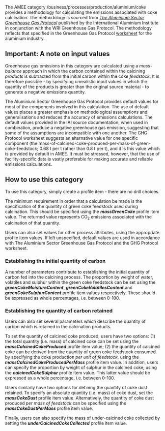 The AMEE category /business/processes/production/aluminium/coke provides
a methodology for calculating the emissions associated with coke
calcination. The methodology is sourced from *[The Aluminium Sector
Greenhouse Gas
Protocol](http://www.ghgprotocol.org/downloads/calcs/aluminium.pdf)*
published by the International Aluminium Institute in conjunction with
the WRI Greenhouse Gas Protocol. The methodology reflects that specified
in the Greenhouse Gas Protocol
[worksheet](http://www.ghgprotocol.org/calculation-tools/all-tools) for
the aluminium industry.

## Important: A note on input values

Greenhouse gas emissions in this category are calculated using a
*mass-balance* approach in which the carbon contained within the
calcining *products* is subtracted from the initial carbon within the
coke *feedstock*. It is therefore possible - by specifying unrealistic
input values in which the quantity of the products is greater than the
original source material - to generate a negative emissions quantity.

The Aluminium Sector Greenhouse Gas Protocol provides default values for
most of the components involved in this calculation. The use of default
values places a greater emphasis on methodological assumptions and
generalisations and reduces the accuracy of emissions calculations. The
default values provided in the IAI source documentation, when used in
combination, produce a negative greenhouse gas emission, suggesting that
some of the assumptions are incompatible with one another. The GHG
Protocol worksheet suggests an alternative value for one specific
component (the
mass-of-calcined-coke-produced-per-mass-of-green-coke-feedstock; 0.68 t
per t rather than 0.8 t per t), and it is this value which is provided
by default in AMEE. It must be stressed, however, that the use of
facility-specific data is vastly preferable for making accurate and
reliable emissions calculations.

## How to use this category

To use this category, simply create a profile item - there are no drill
choices.

The minimum requirement in order that a calculation be made is the
specification of the quantity of green coke feedstock used during
calcination. This should be specified using the ***massGreenCoke***
profile item value. The returned value represents CO<sub>2</sub> emissions
associated with the calcination of that quantity.

Users can also set values for other process attributes, using the
appropriate profile item values. If left unspecified, default values are
used in accordance with The Aluminium Sector Greenhouse Gas Protocol and
the GHG Protocol worksheet.

### Establishing the initial quantity of carbon

A number of parameters contribute to establishing the initial quantity
of carbon fed into the calcining process. The proportion by weight of
water, volatiles and sulphur within the green coke feedstock can be set
using the ***greenCokeMoistureContent***,
***greenCokeVolatilesContent*** and ***greenCokeSulphurContent***
profile item values respectively. These should be expressed as whole
percentages, i.e. between 0-100.

### Establishing the quantity of carbon retained

Users can also set several parameters which describe the quantity of
carbon which is retained in the calcination products.

To set the quantity of calcined coke produced, users have two options:
(1) the total quantity (i.e. mass) of calcined coke can be set using the
***massCalcinedCokeProduced*** profile item value; (2) the quantity of
calcined coke can be derived from the quantity of green coke feedstock
consumed by specifying the coke production *per unit of feedstock*,
using the ***massCalcinedCokeProducedPerMass*** profile item value. In
addition, users can specify the proportion by weight of sulphur in the
calcined coke, using the ***calcinedCokeSulphur*** profile item value.
This latter value should be expressed as a whole percentage, i.e.
between 0-100.

Users similarly have two options for defining the quantity of coke dust
retained. To specify an absolute quantity (i.e. mass) of coke dust, set
the ***massCokeDust*** profile item value. Alternatively, the quantity
of coke dust produced *per mass of feedstock* can be specified using the
***massCokeDustPerMass*** profile item value.

Finally, users can also specify the mass of under-calcined coke
collected by setting the ***underCalcinedCokeCollected*** profile item
value.
